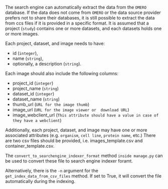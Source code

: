 The search engine can automatically extract the data from the ``OMERO`` database.
If the data does not come from ``OMERO`` or the data source provider prefers not to share their databases, it is still possible to extract the data from ccs files if it is provided in a specific format.
It is assumed that a project (``study``) contains one or more datasets, and each datasets holds one or more images. 

Each project, dataset, and image needs to have:
* id (``integer``), 
* name (``string``), 
* optionally, a description (``string``). 

Each image should also include the following columns:
* project_id (``integer``)
* project_name (``string``)
* dataset_id (``integer``)
* dataset_name (``string``)
* thumb_url (``URL for the image thumb``)
* image_url (``URL for the image viewer or  download URL``)
* image_webclient_url (``This attribute should have a value in case of they have a webclient``)

Additionally, each project, dataset, and image may have one or more associated attributes (e.g. ``organism``, ``cell line``, ``protein name``, etc.)
There are two csv files should be provided, i.e. images_template.csv and container_template.csv.

The ``convert_to_searchengine_indexer_format`` method ``inside manage.py`` can be used to convert these file to search engine indexer foramt.

Alternatively, there is the ``-n`` argument for the ``get_index_data_from_csv_files`` method. If set to True, it will convert the file automatically during the indexing.
